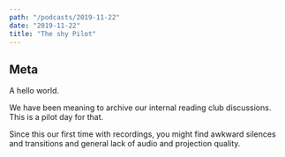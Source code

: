 ```yaml
---
path: "/podcasts/2019-11-22"
date: "2019-11-22"
title: "The shy Pilot"
---
```


## Meta
A hello world.

We have been meaning to archive our internal reading club discussions. This is a
pilot day for that.

Since this our first time with recordings, you might find awkward silences and
transitions and general lack of audio and projection quality.
